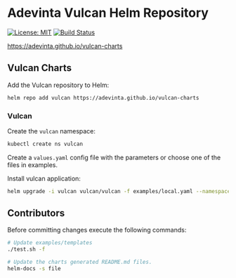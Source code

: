 # Adevinta Vulcan Helm Repository

[![License: MIT](https://img.shields.io/badge/License-MIT-yellow.svg)](https://opensource.org/licenses/MIT)
[![Build Status](https://travis-ci.org/adevinta/vulcan-charts.svg?branch=master)](https://travis-ci.org/adevinta/vulcan-charts)

https://adevinta.github.io/vulcan-charts

## Vulcan Charts

Add the Vulcan repository to Helm:

```sh
helm repo add vulcan https://adevinta.github.io/vulcan-charts
```

### Vulcan

Create the `vulcan` namespace:

```sh
kubectl create ns vulcan
```

Create a `values.yaml` config file with the parameters or choose one of the files in examples.

Install vulcan application:

```sh
helm upgrade -i vulcan vulcan/vulcan -f examples/local.yaml --namespace vulcan
```

## Contributors

Before committing changes execute the following commands:

```sh
# Update examples/templates
./test.sh -f

# Update the charts generated README.md files.
helm-docs -s file
```

